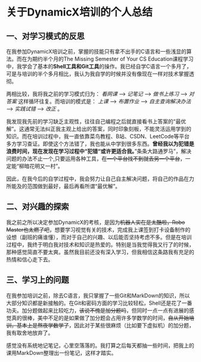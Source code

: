 # 关于DynamicX培训的个人总结

## 一、对学习模式的反思

在我参加DynamicX培训之前，掌握的技能只有拿不出手的C语言和一些浅显的算法。而在为期约半个月的The Missing Semester of Your CS Education课程学习中，我学会了基本的**Shell工具和Git工具**的操作。我已经自学C语言一个多月了，可是与培训的半个多月相比，我认为我自学的时候并没有像现在一样对技术掌握透彻。

两相比较，我将我之前的学习模式归为： *看网课* —> *记笔记* —> *做书上练习* —> *对答案* 这样循环往复。而培训的模式是： *上课* —> *布置作业* —> *自主查询解决办法* —> *实践试错* —> *改正* 。

我发现我先前的学习缺乏主观性，往往自己编程之后就直接看书上答案的“最优解”。这通常无法纠正我主观上给出的答案，同时印象刻板，不能灵活运用学到的知识。而在培训过程中，我一直依靠菜鸟教程、B站、CSDN、LeetCode等平台多方学习查证。即使这个方法错了，我也能从中学到很多东西。**曾经我以为犯错是浪费时间，现在发现在学习过程中“犯错“或许更适合我。**”条条大路通罗马”，解决问题的办法不止一个,只要运用各种工具，~~在一个平台找不到就去另一个平台~~，一定能“柳暗花明又一村”。

因此，在我今后的自学过程中，我会努力让自己自主解决问题，将自己的作品在力所能及的范围做到最好，最后再看所谓“最优解”。

## 二、对兴趣的探索

我之前之所以决定参加DynamicX的考核，是因为~~机器人实在是太酷啦，Robo Master也太燃了吧~~，想要学习视觉有关的技术，完成我上课签到打卡设备制作的设想（副班的痛谁懂），而对于自己的兴趣、以后能否坚持考虑不多。但是在培训过程中，我终于明白我对技术和知识是热爱的。特别是当我觉得我又行了的时候，那种感觉简直不要太爽。虽然我目前还没有深入学习，但我相信这条路我有充足的热情和信心走下去。

## 三、学习上的问题

在我参加培训之前，除去C语言，我只掌握了一些Git和MarkDown的知识，所以大部分知识都是新接触的。在Git和密码方面的学习比较轻松，Shell还是花了一番功夫。加分题做起来比较吃力，~~该说不愧是加分题吗~~，但同时一点一点有进展的感觉真的很棒，美中不足的是如果做了加分题会占用许多学数学的时间，~~自从开始培训，基本上是熬夜学数学了~~，因此对于某些很麻烦（比如要下虚拟机）的加分题，我有取舍地放弃了。

感觉没有系统地记笔记，心里空落落的。我打算之后每天都抽一些时间，把我上的课用MarkDown整理出一份笔记，这样才踏实。


